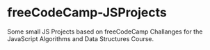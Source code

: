 # freeCodeCamp-JSProjects
Some small JS Projects based on freeCodeCamp Challanges for the JavaScript Algorithms and Data Structures Course.
